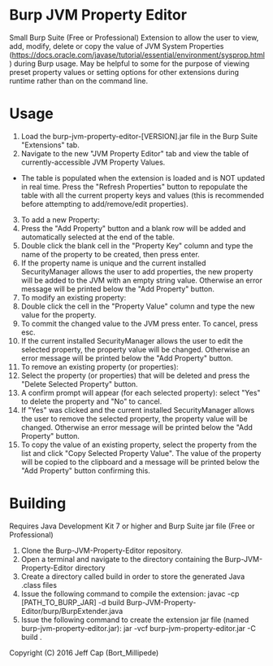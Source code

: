 # Burp JVM Property Editor
Small Burp Suite (Free or Professional) Extension to allow the user to view, add, modify, delete or copy the value of JVM System Properties (https://docs.oracle.com/javase/tutorial/essential/environment/sysprop.html) during Burp usage. May be helpful to some for the purpose of viewing preset property values or setting options for other extensions during runtime rather than on the command line.

# Usage
1. Load the burp-jvm-property-editor-[VERSION].jar file in the Burp Suite "Extensions" tab.
2. Navigate to the new "JVM Property Editor" tab and view the table of currently-accessible JVM Property Values.
  * The table is populated when the extension is loaded and is NOT updated in real time. Press the "Refresh Properties" button to repopulate the table with all the current property keys and values (this is recommended before attempting to add/remove/edit properties).
3. To add a new Property:
  1. Press the "Add Property" button and a blank row will be added and automatically selected at the end of the table.
  2. Double click the blank cell in the "Property Key" column and type the name of the property to be created, then press enter.
  3. If the property name is unique and the current installed SecurityManager allows the user to add properties, the new property will be added to the JVM with an empty string value. Otherwise an error message will be printed below the "Add Property" button.
4. To modify an existing property:
  1. Double click the cell in the "Property Value" column and type the new value for the property.
  2. To commit the changed value to the JVM press enter. To cancel, press esc.
  3. If the current installed SecurityManager allows the user to edit the selected property, the property value will be changed. Otherwise an error message will be printed below the "Add Property" button.
5. To remove an existing property (or properties):
  1. Select the property (or properties) that will be deleted and press the "Delete Selected Property" button.
  2. A confirm prompt will appear (for each selected property): select "Yes" to delete the property and "No" to cancel.
  3. If "Yes" was clicked and the current installed SecurityManager allows the user to remove the selected property, the property value will be changed. Otherwise an error message will be printed below the "Add Property" button.
6. To copy the value of an existing property, select the property from the list and click "Copy Selected Property Value". The value of the property will be copied to the clipboard and a message will be printed below the "Add Property" button confirming this.

# Building
Requires Java Development Kit 7 or higher and Burp Suite jar file (Free or Professional)

1. Clone the Burp-JVM-Property-Editor repository.
2. Open a terminal and navigate to the directory containing the Burp-JVM-Property-Editor directory
3. Create a directory called build in order to store the generated Java .class files
4. Issue the following command to compile the extension: javac -cp [PATH_TO_BURP_JAR] -d build Burp-JVM-Property-Editor/burp/BurpExtender.java
5. Issue the following command to create the extension jar file (named burp-jvm-property-editor.jar): jar -vcf burp-jvm-property-editor.jar -C build .


Copyright (C) 2016 Jeff Cap (Bort_Millipede)
